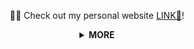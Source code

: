 <div align="center">

👨‍💻 Check out my personal website [LINK🔗](https://ruperth.vercel.app)!

</div>

<details>
<summary align="center"> <b> MORE </b> </summary>

- All my cool projects are private, trust me.

</details>
